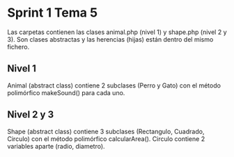 <h1>Sprint 1 Tema 5</h1>

<p>Las carpetas contienen las clases animal.php (nivel 1) y shape.php (nivel 2 y 3).
Son clases abstractas y las herencias (hijas) están dentro del mismo fichero.</p>

<h2> Nivel 1 </h2>
Animal (abstract class) contiene 2 subclases (Perro y Gato) con el método polimórfico makeSound() para cada uno.

<h2> Nivel 2 y 3 </h2>
Shape (abstract class) contiene 3 subclases (Rectangulo, Cuadrado, Circulo) con el método polimórfico calcularArea(). 
Circulo contiene 2 variables aparte (radio, diametro). 
